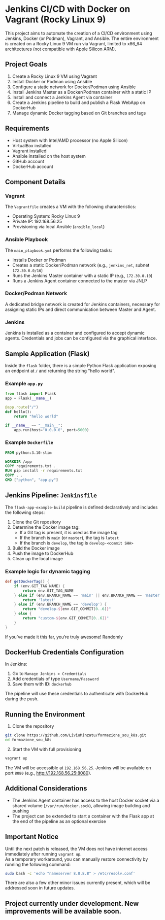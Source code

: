 # Jenkins CI/CD with Docker on Vagrant (Rocky Linux 9)

This project aims to automate the creation of a CI/CD environment using Jenkins, Docker (or Podman), Vagrant, and Ansible. The entire environment is created on a Rocky Linux 9 VM run via Vagrant, limited to x86_64 architectures (not compatible with Apple Silicon ARM).

## Project Goals

1. Create a Rocky Linux 9 VM using Vagrant
2. Install Docker or Podman using Ansible
3. Configure a static network for Docker/Podman using Ansible
4. Install Jenkins Master as a Docker/Podman container with a static IP
5. Install and connect a Jenkins Agent via container
6. Create a Jenkins pipeline to build and publish a Flask WebApp on DockerHub
7. Manage dynamic Docker tagging based on Git branches and tags

## Requirements

- Host system with Intel/AMD processor (no Apple Silicon)
- VirtualBox installed
- Vagrant installed
- Ansible installed on the host system
- GitHub account
- DockerHub account


## Component Details

### Vagrant

The `Vagrantfile` creates a VM with the following characteristics:

- Operating System: Rocky Linux 9
- Private IP: 192.168.56.25
- Provisioning via local Ansible (`ansible_local`)

### Ansible Playbook

The `main_playbook.yml` performs the following tasks:

- Installs Docker or Podman
- Creates a static Docker/Podman network (e.g., `jenkins_net`, subnet `172.30.0.0/16`)
- Runs the Jenkins Master container with a static IP (e.g., `172.30.0.10`)
- Runs a Jenkins Agent container connected to the master via JNLP

### Docker/Podman Network

A dedicated bridge network is created for Jenkins containers, necessary for assigning static IPs and direct communication between Master and Agent.

### Jenkins

Jenkins is installed as a container and configured to accept dynamic agents. Credentials and jobs can be configured via the graphical interface.

## Sample Application (Flask)

Inside the `flask` folder, there is a simple Python Flask application exposing an endpoint at `/` and returning the string "hello world".

### Example `app.py`

```python
from flask import Flask
app = Flask(__name__)

@app.route("/")
def hello():
    return "hello world"

if __name__ == "__main__":
    app.run(host="0.0.0.0", port=5000)
```

### Example `Dockerfile`

```Dockerfile
FROM python:3.10-slim

WORKDIR /app
COPY requirements.txt .
RUN pip install -r requirements.txt
COPY . .
CMD ["python", "app.py"]
```

## Jenkins Pipeline: `Jenkinsfile`

The `flask-app-example-build` pipeline is defined declaratively and includes the following steps:

1. Clone the Git repository
2. Determine the Docker image tag:
   - If a Git tag is present, it is used as the image tag
   - If the branch is `main` (or `master`), the tag is `latest`
   - If the branch is `develop`, the tag is `develop-<commit SHA>`
3. Build the Docker image
4. Push the image to DockerHub
5. Clean up the local image

### Example logic for dynamic tagging

```groovy
def getDockerTag() {
    if (env.GIT_TAG_NAME) {
        return env.GIT_TAG_NAME
    } else if (env.BRANCH_NAME == 'main' || env.BRANCH_NAME == 'master') {
        return 'latest'
    } else if (env.BRANCH_NAME == 'develop') {
        return "develop-${env.GIT_COMMIT[0..6]}"
    } else {
        return "custom-${env.GIT_COMMIT[0..6]}"
    }
}
```

If you’ve made it this far, you’re truly awesome! Randomly

## DockerHub Credentials Configuration

In Jenkins:

1. Go to `Manage Jenkins > Credentials`
2. Add credentials of type `Username/Password`
3. Save them with ID: `dockerhub`

The pipeline will use these credentials to authenticate with DockerHub during the push.

## Running the Environment

1. Clone the repository

```bash
git clone https://github.com/LiviuMinzatu/formazione_sou_k8s.git
cd formazione_sou_k8s
```

2. Start the VM with full provisioning

```bash
vagrant up
```

The VM will be accessible at `192.168.56.25`. Jenkins will be available on port `8080` (e.g., http://192.168.56.25:8080).

## Additional Considerations

- The Jenkins Agent container has access to the host Docker socket via a shared volume (`/var/run/docker.sock`), allowing image building and pushing
- The project can be extended to start a container with the Flask app at the end of the pipeline as an optional exercise

## Important Notice

Until the next patch is released, the VM does not have internet access immediately after running `vagrant up`.  
As a temporary workaround, you can manually restore connectivity by running the following command:

```bash
sudo bash -c 'echo "nameserver 8.8.8.8" > /etc/resolv.conf'
```
There are also a few other minor issues currently present, which will be addressed soon in future updates.


## Project currently under development. New improvements will be available soon.